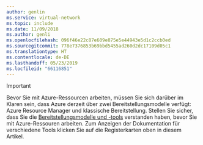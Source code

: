 ```yaml
---
author: genlin
ms.service: virtual-network
ms.topic: include
ms.date: 11/09/2018
ms.author: genli
ms.openlocfilehash: 096f46e22c87e609e875e5e44943e5d1c2ccb0ed
ms.sourcegitcommit: 778e7376853b69bbd5455ad260d2dc17109d05c1
ms.translationtype: HT
ms.contentlocale: de-DE
ms.lasthandoff: 05/23/2019
ms.locfileid: "66116851"
---
```

> [!IMPORTANT]
> Bevor Sie mit Azure-Ressourcen arbeiten, müssen Sie sich darüber im Klaren sein, dass Azure derzeit über zwei Bereitstellungsmodelle verfügt: Azure Resource Manager und klassische Bereitstellung. Stellen Sie sicher, dass Sie die [Bereitstellungsmodelle und -tools](../articles/azure-classic-rm.md) verstanden haben, bevor Sie mit Azure-Ressouren arbeiten. Zum Anzeigen der Dokumentation für verschiedene Tools klicken Sie auf die Registerkarten oben in diesem Artikel.
